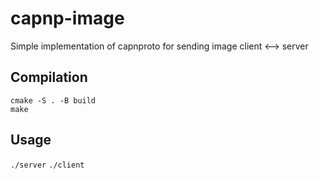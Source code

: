 # capnp-image
Simple implementation of capnproto for sending image client &lt;--> server

## Compilation
```
cmake -S . -B build
make
```

## Usage
`./server`
`./client`
